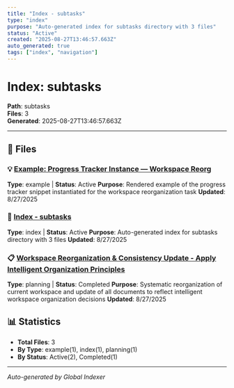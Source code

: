 ```yaml
---
title: "Index - subtasks"
type: "index"
purpose: "Auto-generated index for subtasks directory with 3 files"
status: "Active"
created: "2025-08-27T13:46:57.663Z"
auto_generated: true
tags: ["index", "navigation"]
---
```


# Index: subtasks

**Path**: subtasks  
**Files**: 3  
**Generated**: 2025-08-27T13:46:57.663Z  

---
## 📄 Files

### 💡 [Example: Progress Tracker Instance — Workspace Reorg](./example_progress_tracker_instance.md)
**Type**: example | **Status**: Active
**Purpose**: Rendered example of the progress tracker snippet instantiated for the workspace reorganization task
**Updated**: 8/27/2025

### 📇 [Index - subtasks](./INDEX.md)
**Type**: index | **Status**: Active
**Purpose**: Auto-generated index for subtasks directory with 3 files
**Updated**: 8/27/2025

### 📋 [Workspace Reorganization & Consistency Update - Apply Intelligent Organization Principles](./2025-08-27_workspace_reorganization_and_consistency_update.md)
**Type**: planning | **Status**: Completed
**Purpose**: Systematic reorganization of current workspace and update of all documents to reflect intelligent workspace organization decisions
**Updated**: 8/27/2025

## 📊 Statistics

- **Total Files**: 3
- **By Type**: example(1), index(1), planning(1)
- **By Status**: Active(2), Completed(1)

---

*Auto-generated by Global Indexer*
